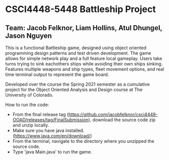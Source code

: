 # CSCI4448-5448 Battleship Project

## Team: Jacob Felknor, Liam Hollins, Atul Dhungel, Jason Nguyen

This is a functional Battleship game, designed using object oriented programming design patterns and test driven development. The game allows for simple network play and a full feature local gameplay. Users take turns trying to sink eachothers ships while avoiding their own ships sinking. Features multiple weapons and ship types, fleet movement options, and real time terminal output to represent the game board.

Developed over the course the Spring 2021 semester as a cumulative project for the Object Oriented Analysis and Design course at The University of Colorado.

How to run the code:

- From the final release tag (https://github.com/jacobfelknor/csci4448-OOAD/releases/tag/FinalSubmission), download the source code zip and unzip locally. 
- Make sure you have java installed. (https://www.java.com/en/download/)
- From the terminal, navigate to the directory where you unzipped the source code. 
- Type 'java Main.java' to run the game. 
